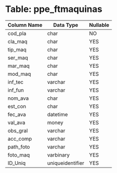 # Table: ppe_ftmaquinas

| Column Name | Data Type | Nullable |
|-------------|-----------|----------|
| cod_pla | char | NO |
| cla_maq | char | YES |
| tip_maq | char | YES |
| ser_maq | char | YES |
| mar_maq | char | YES |
| mod_maq | char | YES |
| inf_tec | varchar | YES |
| inf_fun | varchar | YES |
| nom_ava | char | YES |
| est_con | char | YES |
| fec_ava | datetime | YES |
| val_ava | money | YES |
| obs_gral | varchar | YES |
| acc_comp | varchar | YES |
| path_foto | varchar | YES |
| foto_maq | varbinary | YES |
| ID_Uniq | uniqueidentifier | YES |
